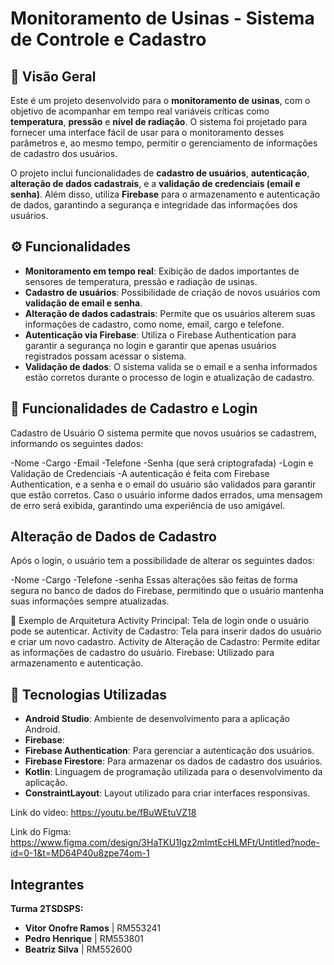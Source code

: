 # Monitoramento de Usinas - Sistema de Controle e Cadastro

## 📍 Visão Geral

Este é um projeto desenvolvido para o **monitoramento de usinas**, com o objetivo de acompanhar em tempo real variáveis críticas como **temperatura**, **pressão** e **nível de radiação**. O sistema foi projetado para fornecer uma interface fácil de usar para o monitoramento desses parâmetros e, ao mesmo tempo, permitir o gerenciamento de informações de cadastro dos usuários.

O projeto inclui funcionalidades de **cadastro de usuários**, **autenticação**, **alteração de dados cadastrais**, e a **validação de credenciais (email e senha)**. Além disso, utiliza **Firebase** para o armazenamento e autenticação de dados, garantindo a segurança e integridade das informações dos usuários.

## ⚙️ Funcionalidades

- **Monitoramento em tempo real**: Exibição de dados importantes de sensores de temperatura, pressão e radiação de usinas.
- **Cadastro de usuários**: Possibilidade de criação de novos usuários com **validação de email e senha**.
- **Alteração de dados cadastrais**: Permite que os usuários alterem suas informações de cadastro, como nome, email, cargo e telefone.
- **Autenticação via Firebase**: Utiliza o Firebase Authentication para garantir a segurança no login e garantir que apenas usuários registrados possam acessar o sistema.
- **Validação de dados**: O sistema valida se o email e a senha informados estão corretos durante o processo de login e atualização de cadastro.

 ## **🔑 Funcionalidades de Cadastro e Login**
Cadastro de Usuário
O sistema permite que novos usuários se cadastrem, informando os seguintes dados:

-Nome
-Cargo
-Email
-Telefone
-Senha (que será criptografada)
-Login e Validação de Credenciais
-A autenticação é feita com Firebase Authentication, e a senha e o email do usuário são validados para garantir que estão corretos. Caso o usuário informe dados errados, uma mensagem de erro será exibida, garantindo uma experiência de uso amigável.

## **Alteração de Dados de Cadastro**
Após o login, o usuário tem a possibilidade de alterar os seguintes dados:

-Nome
-Cargo
-Telefone
-senha
Essas alterações são feitas de forma segura no banco de dados do Firebase, permitindo que o usuário mantenha suas informações sempre atualizadas.

📜 Exemplo de Arquitetura
Activity Principal: Tela de login onde o usuário pode se autenticar.
Activity de Cadastro: Tela para inserir dados do usuário e criar um novo cadastro.
Activity de Alteração de Cadastro: Permite editar as informações de cadastro do usuário.
Firebase: Utilizado para armazenamento e autenticação.

## 🚀 Tecnologias Utilizadas

- **Android Studio**: Ambiente de desenvolvimento para a aplicação Android.
- **Firebase**:
- **Firebase Authentication**: Para gerenciar a autenticação dos usuários.
- **Firebase Firestore**: Para armazenar os dados de cadastro dos usuários.
- **Kotlin**: Linguagem de programação utilizada para o desenvolvimento da aplicação.
- **ConstraintLayout**: Layout utilizado para criar interfaces responsivas.

Link do video: https://youtu.be/fBuWEtuVZ18

Link do Figma: https://www.figma.com/design/3HaTKU1Igz2mImtEcHLMFt/Untitled?node-id=0-1&t=MD64P40u8zpe74om-1

## Integrantes
**Turma 2TSDSPS:**
- **Vitor Onofre Ramos** | RM553241
- **Pedro Henrique** | RM553801
- **Beatriz Silva** | RM552600
